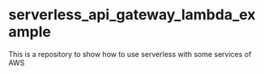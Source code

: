 # serverless_api_gateway_lambda_example
This is a repository to show how to use serverless with some services of AWS
